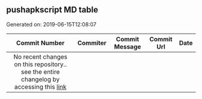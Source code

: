 ## pushapkscript MD table
Generated on: 2019-06-15T12:08:07

| Commit Number | Commiter | Commit Message | Commit Url | Date | 
|:-----:|:-----:|:----------------------------------:|:------:|:----:| 
| No recent changes on this repository.. see the entire changelog by accessing this [link](https://github.com/mozilla-releng/pushapkscript) |